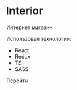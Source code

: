 # Interior

Интернет магазин

Использовал технологии:

- React
- Redux
- TS
- SASS

[Перейти](https://ygamijs.github.io/Interior/)
